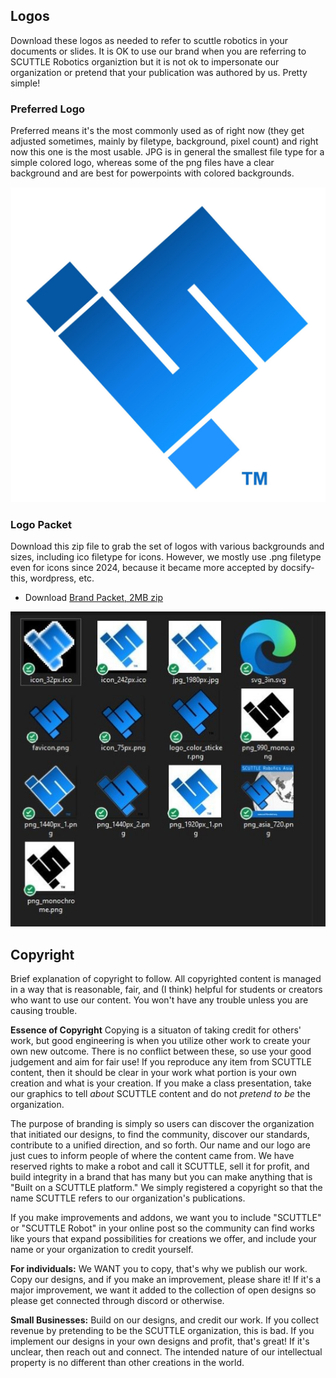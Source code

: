 ## Logos
Download these logos as needed to refer to scuttle robotics in your documents or slides.  It is OK to use our brand when you are referring to SCUTTLE Robotics organiztion but it is not ok to impersonate our organization or pretend that your publication was authored by us.  Pretty simple!

### Preferred Logo
Preferred means it's the most commonly used as of right now (they get adjusted sometimes, mainly by filetype, background, pixel count) and right now this one is the most usable.  JPG is in general the smallest file type for a simple colored logo, whereas some of the png files have a clear background and are best for powerpoints with colored backgrounds.

![scuttle logo in jpg format](image/jpg_1980px.jpg)

### Logo Packet
Download this zip file to grab the set of logos with various backgrounds and sizes, including ico filetype for icons.  However, we mostly use .png filetype even for icons since 2024, because it became more accepted by docsify-this, wordpress, etc.

* Download [Brand Packet, 2MB zip](docs/2025.01_branding.zip)

![branding packet](image/img_branding.jpg)

## Copyright
Brief explanation of copyright to follow.  All copyrighted content is managed in a way that is reasonable, fair, and (I think) helpful for students or creators who want to use our content.  You won't have any trouble unless you are causing trouble.

**Essence of Copyright**
Copying is a situaton of taking credit for others' work, but good engineering is when you utilize other work to create your own new outcome.  There is no conflict between these, so use your good judgement and aim for fair use! If you reproduce any item from SCUTTLE content, then it should be clear in your work what portion is your own creation and what is your creation.  If you make a class presentation, take our graphics to tell _about_ SCUTTLE content and do not _pretend to be_ the organization.

The purpose of branding is simply so users can discover the organization that initiated our designs, to find the community, discover our standards, contribute to a unified direction, and so forth.  Our name and our logo are just cues to inform people of where the content came from.  We have reserved rights to make a robot and call it SCUTTLE, sell it for profit, and build integrity in a brand that has many  but you can make anything that is "Built on a SCUTTLE platform."  We simply registered a copyright so that the name SCUTTLE refers to our organization's publications.

If you make improvements and addons, we want you to include "SCUTTLE" or "SCUTTLE Robot" in your online post so the community can find works like yours that expand possibilities for creations we offer, and include your name or your organization to credit yourself.

**For individuals:**
We WANT you to copy, that's why we publish our work.  Copy our designs, and if you make an improvement, please share it! If it's a major improvement, we want it added to the collection of open designs so please get connected through discord or otherwise.

**Small Businesses:**
Build on our designs, and credit our work. If you collect revenue by pretending to be the SCUTTLE organization, this is bad.  If you implement our designs in your own designs and profit, that's great!  If it's unclear, then reach out and connect. The intended nature of our intellectual property is no different than other creations in the world.
